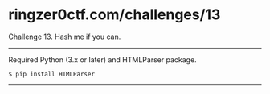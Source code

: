 # ringzer0ctf.com/challenges/13

Challenge 13. Hash me if you can.

___

Required Python (3.x or later) and HTMLParser package.

```console
$ pip install HTMLParser
```

___


